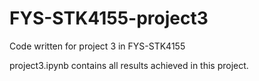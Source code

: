# FYS-STK4155-project3
Code written for project 3 in FYS-STK4155

project3.ipynb contains all results achieved in this project.

